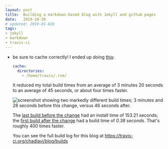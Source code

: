 ```yaml
---
layout: post
title:  Building a markdown-based blog with Jekyll and github pages
date:   2019-10-30
# updated: 2019-01-02b
tags:
- jekyll
- markdown
- travis-ci
---
```


* be sure to cache correctly! I ended up doing <a href="https://docs.travis-ci.com/user/caching#cache-rvm-ruby-version-for-non-ruby-projects" target="_blank">this</a>:
  
  ```yaml
  cache:
    directories:
      - /home/travis/.rvm/
  ```
  It reduced my total build times from an average of 3 minutes 20 seconds to an average of 45 seconds, or about four times faster.
    
  ![screenshot showing two markedly different build times; 3 minutes and 28 seconds before this change, versus 46 seconds after.](/blog/images/faster-builds.png)
  
  The <a href="https://travis-ci.org/chadlavi/blog/builds/605132241" target="_blank">last  build before the change</a> had an install time of 153.21 seconds; the <a href="https://travis-ci.org/chadlavi/blog/builds/605134945" target="_blank">first build after the change</a> had a build time of _0.38 seconds_. That's roughly 400 times faster.
  
  You can see the full build log for this blog at <a href="https://travis-ci.org/chadlavi/blog/builds" target="_blank">https://travis-ci.org/chadlavi/blog/builds</a>
